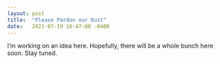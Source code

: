 ```yaml
---
layout: post
title:  "Please Pardon our Dust"
date:   2021-07-19 16:47:00 -0400
---
```

I’m working on an idea here. Hopefully, there will be a whole bunch here soon. Stay tuned.
